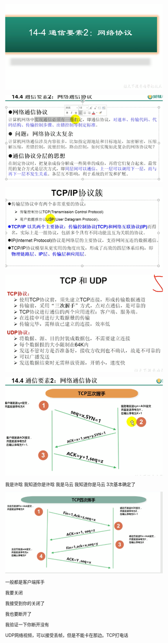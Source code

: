![image-20210305092751564](3.网络通信要素2.assets/image-20210305092751564.png)

![image-20210305092810550](3.网络通信要素2.assets/image-20210305092810550.png)

![image-20210305092840896](3.网络通信要素2.assets/image-20210305092840896.png)

![image-20210305092921727](3.网络通信要素2.assets/image-20210305092921727.png)

![image-20210305093134622](3.网络通信要素2.assets/image-20210305093134622.png)

我是许晗
我知道你是许晗 我是马云
我知道你是马云 
3次基本确定了

![image-20210305093806498](3.网络通信要素2.assets/image-20210305093806498.png)

一般都是客户端挥手

我要关闭

我接受到你的关闭了

我也要断开了

我验证一下你断开没有

UDP网络视频，可以接受丢帧，但是不能卡在那边。TCP打电话

